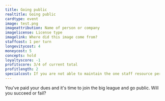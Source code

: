 ```yaml
---
title: Going public
realtitle: Going public
cardtype: event
image: test.png
imageattribution: Name of person or company
imagelicense: License type
imagelink: Where did this image come from?
staffcost: 1 per turn
longevitycost: 4
moneycost: 5
concepts: hold
loyaltyscore: -1
profitscore: 3/4 of current total
profitlength: 2
specialcost: If you are not able to maintain the one staff resource per turn then you are delisted and lose 1 point of Longevity and Loyalty.
---
```


You've paid your dues and it's time to join the big league and go public. Will you succeed or fail?

